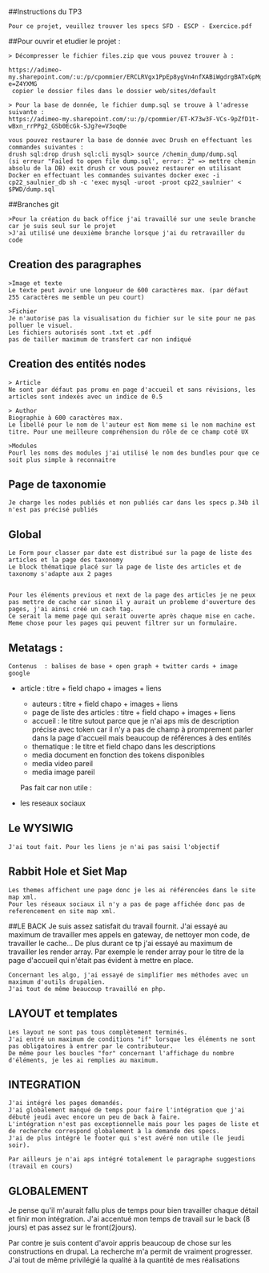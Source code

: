 ##Instructions du TP3

    Pour ce projet, veuillez trouver les specs SFD - ESCP - Exercice.pdf

##Pour ouvrir et etudier le projet :

    > Décompresser le fichier files.zip que vous pouvez trouver à :

    https://adimeo-my.sharepoint.com/:u:/p/cpommier/ERCLRVgx1PpEp8ygVn4nfXABiWgdrgBATxGpMgI_jV4JMQ?e=Z4YXMG
     copier le dossier files dans le dossier web/sites/default

    > Pour la base de donnée, le fichier dump.sql se trouve à l'adresse suivante :
    https://adimeo-my.sharepoint.com/:u:/p/cpommier/ET-K73w3F-VCs-9pZfD1t-wBxn_rrPPg2_GSb0EcGk-SJg?e=V3oq0e

    vous pouvez restaurer la base de donnée avec Drush en effectuant les commandes suivantes :
    drush sql:drop drush sql:cli mysql> source /chemin_dump/dump.sql
    (si erreur "Failed to open file dump.sql', error: 2" => mettre chemin absolu de la DB) exit drush cr vous pouvez restaurer en utilisant Docker en effectuant les commandes suivantes docker exec -i cp22_saulnier_db sh -c 'exec mysql -uroot -proot cp22_saulnier' < $PWD/dump.sql

##Branches git

    >Pour la création du back office j'ai travaillé sur une seule branche car je suis seul sur le projet
    >J'ai utilisé une deuxième branche lorsque j'ai du retravailler du code

## Creation des paragraphes
    >Image et texte
    Le texte peut avoir une longueur de 600 caractères max. (par défaut 255 caractères me semble un peu court)

    >Fichier
    Je n'autorise pas la visualisation du fichier sur le site pour ne pas polluer le visuel.
    Les fichiers autorisés sont .txt et .pdf
    pas de tailler maximum de transfert car non indiqué

## Creation des entités nodes

    > Article
    Ne sont par défaut pas promu en page d'accueil et sans révisions, les articles sont indexés avec un indice de 0.5

    > Author
    Biographie à 600 caractères max.
    Le libellé pour le nom de l'auteur est Nom meme si le nom machine est titre. Pour une meilleure compréhension du rôle de ce champ coté UX

    >Modules
    Pourl les noms des modules j'ai utilisé le nom des bundles pour que ce soit plus simple à reconnaitre


## Page de taxonomie
    Je charge les nodes publiés et non publiés car dans les specs p.34b il n'est pas précisé publiés


## Global
    Le Form pour classer par date est distribué sur la page de liste des articles et la page des taxonomy
    Le block thématique placé sur la page de liste des articles et de taxonomy s'adapte aux 2 pages


    Pour les éléments previous et next de la page des articles je ne peux pas mettre de cache car sinon il y aurait un probleme d'ouverture des pages, j'ai ainsi créé un cach tag.
    Ce serait la meme page qui serait ouverte après chaque mise en cache. Meme chose pour les pages qui peuvent filtrer sur un formulaire.

## Metatags :

    Contenus  : balises de base + open graph + twitter cards + image google
- article : titre + field chapo + images + liens
  - auteurs : titre + field chapo + images + liens
  - page de liste des articles : titre + field chapo + images + liens
  - accueil : le titre sutout parce que je n'ai aps mis de description précise avec token car il n'y a pas de champ à promprement parler dans la page d'accueil mais beaucoup de références à des entités
  - thematique : le titre et field chapo dans les descriptions
  - media document en fonction des tokens disponibles
  - media video pareil
  - media image pareil

  Pas fait car non utile :
- les reseaux sociaux

## Le WYSIWIG
    J'ai tout fait. Pour les liens je n'ai pas saisi l'objectif

## Rabbit Hole et Siet Map
    Les themes affichent une page donc je les ai référencées dans le site map xml.
    Pour les réseaux sociaux il n'y a pas de page affichée donc pas de referencement en site map xml.

##LE BACK
    Je suis assez satisfait du travail fournit.
    J'ai essayé au maximum de travailler mes appels en gateway, de nettoyer mon code, de travailler le cache...
    De plus durant ce tp j'ai essayé au maximum de travailler les render array. Par exemple le render array pour le titre de la page d'accueil qui n'était pas évident à mettre en place.

    Concernant les algo, j'ai essayé de simplifier mes méthodes avec un maximum d'outils drupalien.
    J'ai tout de même beaucoup travaillé en php.


## LAYOUT et templates
    Les layout ne sont pas tous complètement terminés.
    J'ai entré un maximum de conditions "if" lorsque les éléments ne sont pas obligatoires à entrer par le contributeur.
    De même pour les boucles "for" concernant l'affichage du nombre d'éléments, je les ai remplies au maximum.

## INTEGRATION
    J'ai intégré les pages demandés.
    J'ai globalement manqué de temps pour faire l'intégration que j'ai débuté jeudi avec encore un peu de back à faire.
    L'intégration n'est pas exceptionnelle mais pour les pages de liste et de recherche correspond globalement à la demande des specs.
    J'ai de plus intégré le footer qui s'est avéré non utile (le jeudi soir).

    Par ailleurs je n'ai aps intégré totalement le paragraphe suggestions (travail en cours)


## GLOBALEMENT
Je pense qu'il m'aurait fallu plus de temps pour bien travailler chaque détail et finir mon intégration.
J'ai accentué mon temps de travail sur le back (8 jours) et pas assez sur le front(2jours).

Par contre je suis content d'avoir appris beaucoup de chose sur les constructions en drupal.
La recherche m'a permit de vraiment progresser.
J'ai tout de même privilégié la qualité à la quantité de mes réalisations






